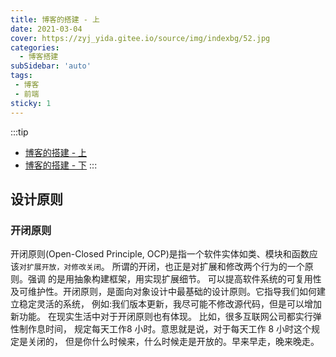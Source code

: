 ```yaml
---
title: 博客的搭建 - 上
date: 2021-03-04
cover: https://zyj_yida.gitee.io/source/img/indexbg/52.jpg
categories:
  - 博客搭建
subSidebar: 'auto'
tags:
 - 博客
 - 前端
sticky: 1
---
```



:::tip 

+ [博客的搭建 - 上](./blog-deploy-1.html)    
+ [博客的搭建 - 下](./blog-deploy-2.html) 
:::

<!-- more -->

## 设计原则 <Badge text="了解" type="warning" />

### 开闭原则
开闭原则(Open-Closed Principle, OCP)是指一个软件实体如类、模块和函数应该`对扩展开放，对修改关闭`。
所谓的开闭，也正是对扩展和修改两个行为的一个原则。强调 的是用抽象构建框架，用实现扩展细节。
可以提高软件系统的可复用性及可维护性。开闭原则，是面向对象设计中最基础的设计原则。它指导我们如何建立稳定灵活的系统，
例如:我们版本更新，我尽可能不修改源代码，但是可以增加新功能。 在现实生活中对于开闭原则也有体现。
比如，很多互联网公司都实行弹性制作息时间， 规定每天工作8 小时。意思就是说，对于每天工作 8 小时这个规定是关闭的，
但是你什么时候来，什么时候走是开放的。早来早走，晚来晚走。

